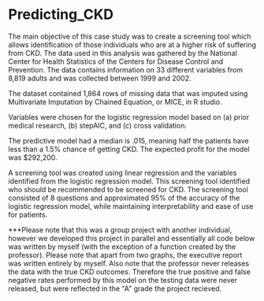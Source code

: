 # Predicting_CKD
The main objective of this case study was to create a screening tool which allows identification of those individuals who are at a higher risk of suffering from CKD. The data used in this analysis was gathered by the National Center for Health Statistics of the Centers for Disease Control and Prevention. The data contains information on 33 different variables from 8,819 adults and was collected between 1999 and 2002. 

The dataset contained 1,864 rows of missing data that was imputed using Multivariate Imputation by Chained Equation, or MICE, in R studio.

Variables were chosen for the logistic regression model based on (a) prior medical research, (b) stepAIC, and (c) cross validation.

The predictive model had a median is .015, meaning half the patients have less than a 1.5% chance of getting CKD. The expected profit for the model was $292,200. 

A screening tool was created using linear regression and the variables identified from the logistic regression model. This screening tool identified who should be recommended to be screened for CKD. The screening tool consisted of 8 questions and approximated 95% of the accuracy of the logistic regression model, while maintaining interpretability and ease of use for patients. 

***Please note that this was a group project with another individual, however we developed this project in parallel and essentially all code below was written by myself (with the exception of a function created by the professor). Please note that apart from two graphs, the executive report was written entirely by myself. Also note that the professor never releases the data with the true CKD outcomes. Therefore the true positive and false negative rates performed by this model on the testing data were never released, but were reflected in the "A" grade the project recieved. 
